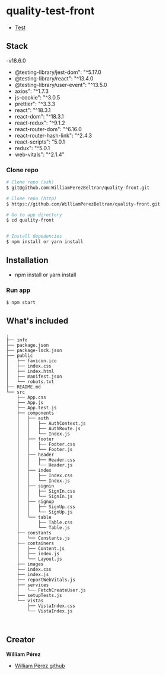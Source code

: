 # quality-test-front 

- [Test](https://simba-latam.notion.site/Desarrollador-Full-Stack-d5d80e82bf194abc8adebdd63cf920bd)

## Stack
-v18.6.0
- @testing-library/jest-dom": "^5.17.0
- @testing-library/react": "^13.4.0
- @testing-library/user-event": "^13.5.0
- axios": "^1.7.3
- js-cookie": "^3.0.5
- prettier": "^3.3.3
- react": "^18.3.1
- react-dom": "^18.3.1
- react-redux": "^9.1.2
- react-router-dom": "^6.16.0
- react-router-hash-link": "^2.4.3
- react-scripts": "5.0.1
- redux": "^5.0.1
- web-vitals": "^2.1.4"



### Clone repo

```bash
# Clone repo (ssh)
$ git@github.com:WilliamPerezBeltran/quality-front.git

# Clone repo (http)
$ https://github.com/WilliamPerezBeltran/quality-front.git

# Go to app directory
$ cd quality-front


# Install depedencies
$ npm install or yarn install
```
## Installation
- npm install or yarn install

### Run app
```bash
$ npm start
```


## What's included

```
.
├── info
├── package.json
├── package-lock.json
├── public
│   ├── favicon.ico
│   ├── index.css
│   ├── index.html
│   ├── manifest.json
│   └── robots.txt
├── README.md
└── src
    ├── App.css
    ├── App.js
    ├── App.test.js
    ├── components
    │   ├── auth
    │   │   ├── AuthContext.js
    │   │   ├── AuthRoute.js
    │   │   └── Index.js
    │   ├── footer
    │   │   ├── Footer.css
    │   │   └── Footer.js
    │   ├── header
    │   │   ├── Header.css
    │   │   └── Header.js
    │   ├── index
    │   │   ├── Index.css
    │   │   └── Index.js
    │   ├── signin
    │   │   ├── SignIn.css
    │   │   └── SignIn.js
    │   ├── signup
    │   │   ├── SignUp.css
    │   │   └── SignUp.js
    │   └── table
    │       ├── Table.css
    │       └── Table.js
    ├── constants
    │   └── Constants.js
    ├── containers
    │   ├── Content.js
    │   ├── index.js
    │   └── Layout.js
    ├── images
    ├── index.css
    ├── index.js
    ├── reportWebVitals.js
    ├── services
    │   └── FetchCreateUser.js
    ├── setupTests.js
    └── vistas
        ├── VistaIndex.css
        └── VistaIndex.js



```

## Creator

**William Pérez**
- [William Pérez github](https://github.com/WilliamPerezBeltran)
